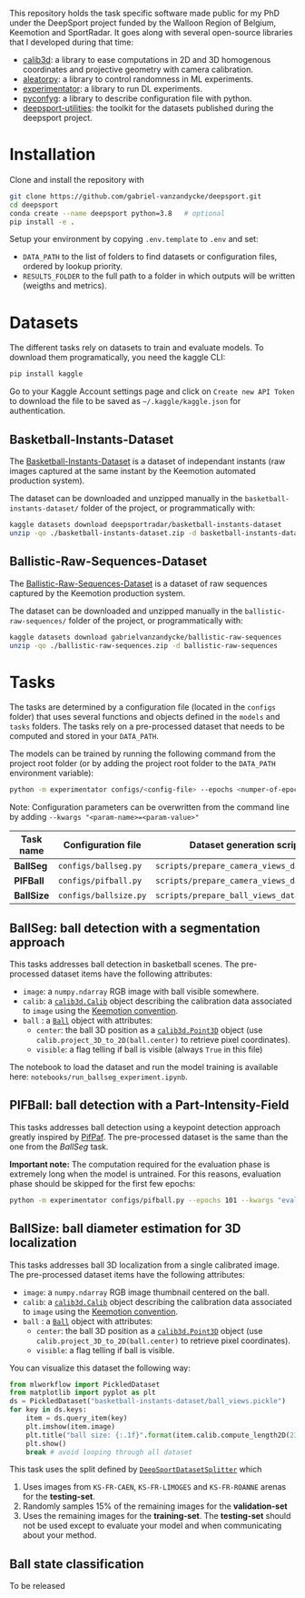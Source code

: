 This repository holds the task specific software made public for my PhD under the DeepSport project funded by the Walloon Region of Belgium, Keemotion and SportRadar.
It goes along with several open-source libraries that I developed during that time:
 - [calib3d](https://github.com/ispgroupucl/calib3d): a library to ease computations in 2D and 3D homogenous coordinates and projective geometry with camera calibration.
 - [aleatorpy](https://github.com/gabriel-vanzandycke/pseudo_random): a library to control randomness in ML experiments.
 - [experimentator](https://github.com/gabriel-vanzandycke/experimentator): a library to run DL experiments.
 - [pyconfyg](https://github.com/gabriel-vanzandycke/pyconfyg): a library to describe configuration file with python.
 - [deepsport-utilities](https://gitlab.com/deepsport/deepsport_utilities): the toolkit for the datasets published during the deepsport project.

# Installation
Clone and install the repository with
```bash
git clone https://github.com/gabriel-vanzandycke/deepsport.git
cd deepsport
conda create --name deepsport python=3.8   # optional
pip install -e .
```

Setup your environment by copying `.env.template` to `.env` and set:
- `DATA_PATH` to the list of folders to find datasets or configuration files, ordered by lookup priority.
- `RESULTS_FOLDER` to the full path to a folder in which outputs will be written (weigths and metrics).

# Datasets

The different tasks rely on datasets to train and evaluate models. To download them programatically, you need the kaggle CLI:

```bash
pip install kaggle
```

Go to your Kaggle Account settings page and click on `Create new API Token` to download the file to be saved as
`~/.kaggle/kaggle.json` for authentication.


## Basketball-Instants-Dataset

The [Basketball-Instants-Dataset](https://www.kaggle.com/datasets/deepsportradar/basketball-instants-dataset) is a
dataset of independant instants (raw images captured at the same instant by the Keemotion automated production system).

The dataset can be downloaded and unzipped manually in the `basketball-instants-dataset/` folder of the project, or
programmatically with:

```bash
kaggle datasets download deepsportradar/basketball-instants-dataset
unzip -qo ./basketball-instants-dataset.zip -d basketball-instants-dataset
```

## Ballistic-Raw-Sequences-Dataset

The [Ballistic-Raw-Sequences-Dataset](https://www.kaggle.com/datasets/gabrielvanzandycke/ballistic-raw-sequences) is a
dataset of raw sequences captured by the Keemotion production system.

The dataset can be downloaded and unzipped manually in the `ballistic-raw-sequences/` folder of the project, or
programmatically with:

```bash
kaggle datasets download gabrielvanzandycke/ballistic-raw-sequences
unzip -qo ./ballistic-raw-sequences.zip -d ballistic-raw-sequences
```

# Tasks

The tasks are determined by a configuration file (located in the `configs` folder) that uses several functions and objects defined in the `models` and `tasks` folders. The tasks rely on a pre-processed dataset that needs to be computed and stored in your `DATA_PATH`.

The models can be trained by running the following command from the project root folder (or by adding the project root folder to the `DATA_PATH` environment variable):
```bash
python -m experimentator configs/<config-file> --epochs <numper-of-epochs>
```

Note: Configuration parameters can be overwritten from the command line by adding `--kwargs "<param-name>=<param-value>"`

| Task name    | Configuration file    | Dataset generation script                 | Notebook available |
|--------------|-----------------------|-------------------------------------------|:------------------:|
| **BallSeg**  | `configs/ballseg.py`  | `scripts/prepare_camera_views_dataset.py` |         yes        |
| **PIFBall**  | `configs/pifball.py`  | `scripts/prepare_camera_views_dataset.py` |         yes        |
| **BallSize** | `configs/ballsize.py` | `scripts/prepare_ball_views_dataset.py`   |         yes        |

## BallSeg: ball detection with a segmentation approach

This tasks addresses ball detection in basketball scenes. The pre-processed dataset items have the following attributes:
- `image`: a `numpy.ndarray` RGB image with ball visible somewhere.
- `calib`: a [`calib3d.Calib`](https://ispgroupucl.github.io/calib3d/calib3d/calib.html#implementation) object describing the calibration data associated to `image` using the [Keemotion convention](https://gitlab.com/deepsport/deepsport_utilities/-/blob/main/calibration.md#working-with-calibrated-images-captured-by-the-keemotion-system).
- `ball` : a [`Ball`](https://gitlab.com/deepsport/deepsport_utilities/-/blob/main/deepsport_utilities/ds/instants_dataset/instants_dataset.py#L264) object with attributes:
  - `center`: the ball 3D position as a [`calib3d.Point3D`](https://ispgroupucl.github.io/calib3d/calib3d/points.html) object (use `calib.project_3D_to_2D(ball.center)` to retrieve pixel coordinates).
  - `visible`: a flag telling if ball is visible (always `True` in this file)

The notebook to load the dataset and run the model training is available here: `notebooks/run_ballseg_experiment.ipynb`.

## PIFBall: ball detection with a Part-Intensity-Field

This tasks addresses ball detection using a keypoint detection approach greatly inspired by [PifPaf](https://openaccess.thecvf.com/content_CVPR_2019/papers/Kreiss_PifPaf_Composite_Fields_for_Human_Pose_Estimation_CVPR_2019_paper.pdf). The pre-processed dataset is the same than the one from the _BallSeg_ task.

**Important note:** The computation required for the evaluation phase is extremely long when the model is untrained. For this reasons, evaluation phase should be skipped for the first few epochs:
```bash
python -m experimentator configs/pifball.py --epochs 101 --kwargs "eval_epochs=range(20,101,20)"
```

## BallSize: ball diameter estimation for 3D localization

This tasks addresses ball 3D localization from a single calibrated image. The pre-processed dataset items have the following attributes:
- `image`: a `numpy.ndarray` RGB image thumbnail centered on the ball.
- `calib`: a [`calib3d.Calib`](https://ispgroupucl.github.io/calib3d/calib3d/calib.html#implementation) object describing the calibration data associated to `image` using the [Keemotion convention](https://gitlab.com/deepsport/deepsport_utilities/-/blob/main/calibration.md#working-with-calibrated-images-captured-by-the-keemotion-system).
- `ball` : a [`Ball`](https://gitlab.com/deepsport/deepsport_utilities/-/blob/main/deepsport_utilities/ds/instants_dataset/instants_dataset.py#L264) object with attributes:
  - `center`: the ball 3D position as a [`calib3d.Point3D`](https://ispgroupucl.github.io/calib3d/calib3d/points.html) object (use `calib.project_3D_to_2D(ball.center)` to retrieve pixel coordinates).
  - `visible`: a flag telling if ball is visible.

You can visualize this dataset the following way:
```python
from mlworkflow import PickledDataset
from matplotlib import pyplot as plt
ds = PickledDataset("basketball-instants-dataset/ball_views.pickle")
for key in ds.keys:
    item = ds.query_item(key)
    plt.imshow(item.image)
    plt.title("ball size: {:.1f}".format(item.calib.compute_length2D(23, item.ball.center)[0]))
    plt.show()
    break # avoid looping through all dataset
```


This task uses the split defined by [`DeepSportDatasetSplitter`](https://gitlab.com/deepsport/deepsport_utilities/-/blob/main/deepsport_utilities/ds/instants_dataset/dataset_splitters.py#L6) which
1. Uses images from `KS-FR-CAEN`, `KS-FR-LIMOGES` and `KS-FR-ROANNE` arenas for the **testing-set**.
2. Randomly samples 15% of the remaining images for the **validation-set**
3. Uses the remaining images for the **training-set**.
The **testing-set** should not be used except to evaluate your model and when communicating about your method.

## Ball state classification

To be released

